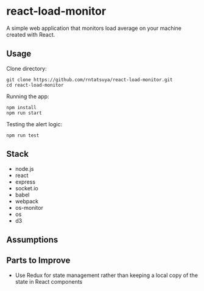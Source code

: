 # react-load-monitor

A simple web application that monitors load average on your machine created with React.

## Usage
Clone directory:
```
git clone https://github.com/rntatsuya/react-load-monitor.git
cd react-load-monitor
``` 

Running the app:
```
npm install
npm run start
``` 

Testing the alert logic:
```
npm run test
``` 

## Stack 
- node.js
- react
- express
- socket.io
- babel
- webpack
- os-monitor
- os
- d3

## Assumptions


## Parts to Improve
- Use Redux for state management rather than keeping a local copy of the state in React components
